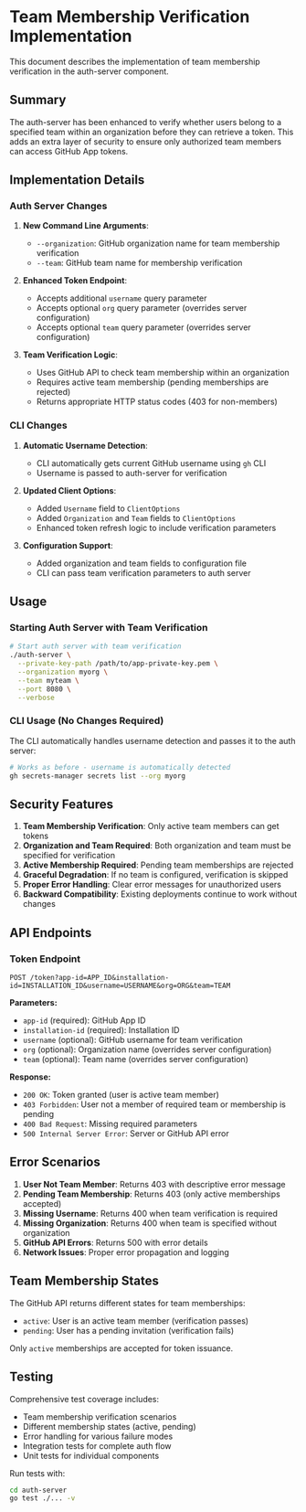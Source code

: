 # Team Membership Verification Implementation

This document describes the implementation of team membership verification in the auth-server component.

## Summary

The auth-server has been enhanced to verify whether users belong to a specified team within an organization before they can retrieve a token. This adds an extra layer of security to ensure only authorized team members can access GitHub App tokens.

## Implementation Details

### Auth Server Changes

1. **New Command Line Arguments**:
   - `--organization`: GitHub organization name for team membership verification
   - `--team`: GitHub team name for membership verification

2. **Enhanced Token Endpoint**:
   - Accepts additional `username` query parameter
   - Accepts optional `org` query parameter (overrides server configuration)
   - Accepts optional `team` query parameter (overrides server configuration)

3. **Team Verification Logic**:
   - Uses GitHub API to check team membership within an organization
   - Requires active team membership (pending memberships are rejected)
   - Returns appropriate HTTP status codes (403 for non-members)

### CLI Changes

1. **Automatic Username Detection**:
   - CLI automatically gets current GitHub username using `gh` CLI
   - Username is passed to auth-server for verification

2. **Updated Client Options**:
   - Added `Username` field to `ClientOptions`
   - Added `Organization` and `Team` fields to `ClientOptions`
   - Enhanced token refresh logic to include verification parameters

3. **Configuration Support**:
   - Added organization and team fields to configuration file
   - CLI can pass team verification parameters to auth server

## Usage

### Starting Auth Server with Team Verification

```bash
# Start auth server with team verification
./auth-server \
  --private-key-path /path/to/app-private-key.pem \
  --organization myorg \
  --team myteam \
  --port 8080 \
  --verbose
```

### CLI Usage (No Changes Required)

The CLI automatically handles username detection and passes it to the auth server:

```bash
# Works as before - username is automatically detected
gh secrets-manager secrets list --org myorg
```

## Security Features

1. **Team Membership Verification**: Only active team members can get tokens
2. **Organization and Team Required**: Both organization and team must be specified for verification
3. **Active Membership Required**: Pending team memberships are rejected
4. **Graceful Degradation**: If no team is configured, verification is skipped
5. **Proper Error Handling**: Clear error messages for unauthorized users
6. **Backward Compatibility**: Existing deployments continue to work without changes

## API Endpoints

### Token Endpoint

```
POST /token?app-id=APP_ID&installation-id=INSTALLATION_ID&username=USERNAME&org=ORG&team=TEAM
```

**Parameters:**
- `app-id` (required): GitHub App ID
- `installation-id` (required): Installation ID
- `username` (optional): GitHub username for team verification
- `org` (optional): Organization name (overrides server configuration)
- `team` (optional): Team name (overrides server configuration)

**Response:**
- `200 OK`: Token granted (user is active team member)
- `403 Forbidden`: User not a member of required team or membership is pending
- `400 Bad Request`: Missing required parameters
- `500 Internal Server Error`: Server or GitHub API error

## Error Scenarios

1. **User Not Team Member**: Returns 403 with descriptive error message
2. **Pending Team Membership**: Returns 403 (only active memberships accepted)
3. **Missing Username**: Returns 400 when team verification is required
4. **Missing Organization**: Returns 400 when team is specified without organization
5. **GitHub API Errors**: Returns 500 with error details
6. **Network Issues**: Proper error propagation and logging

## Team Membership States

The GitHub API returns different states for team memberships:
- `active`: User is an active team member (verification passes)
- `pending`: User has a pending invitation (verification fails)

Only `active` memberships are accepted for token issuance.

## Testing

Comprehensive test coverage includes:
- Team membership verification scenarios
- Different membership states (active, pending)
- Error handling for various failure modes
- Integration tests for complete auth flow
- Unit tests for individual components

Run tests with:
```bash
cd auth-server
go test ./... -v
```